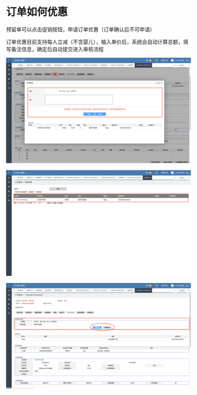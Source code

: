 # 订单如何优惠

预留单可以点击促销按钮，申请订单优惠（订单确认后不可申请）

订单优惠目前支持每人立减（不含婴儿），输入单价后，系统会自动计算总额，填写备注信息，确定后自动提交进入审核流程  


![](../../.gitbook/assets/image%20%2848%29.png)



![](../../.gitbook/assets/image%20%28113%29.png)

![](../../.gitbook/assets/image%20%2886%29.png)

